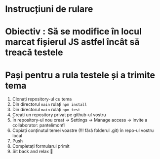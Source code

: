 # Instrucțiuni de rulare

# Obiectiv : Să se modifice în locul marcat fișierul JS astfel încât să treacă testele

# Pași pentru a rula testele și a trimite tema
1. Clonați repository-ul cu tema
2. Din directorul `main` rulați `npm install`
3. Din directorul `main` rulați `npm test`
4. Creați un repository privat pe github-ul vostru
5. În repository-ul nou creat -> Settings -> Manage access -> Invite a collaborator: pantelimonfl
6. Copiați conținutul temei voastre (!!! fără folderul .git) în repo-ul vostru local
7. Push
8. Completați formularul primit
9. Sit back and relax :tropical_drink:
